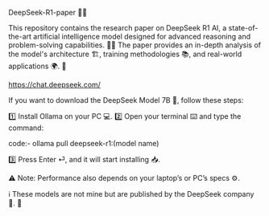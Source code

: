 DeepSeek-R1-paper 📄🤖

This repository contains the research paper on DeepSeek R1 AI, a state-of-the-art artificial intelligence model designed for advanced reasoning and problem-solving capabilities. 🧠✨ The paper provides an in-depth analysis of the model's architecture 🏗️, training methodologies 📚, and real-world applications 🌍. 🚀

https://chat.deepseek.com/

If you want to download the DeepSeek Model 7B 🤖, follow these steps:

1️⃣ Install Ollama on your PC 💻.
2️⃣ Open your terminal ⌨️ and type the command:

code:- ollama pull deepseek-r1:(model name)

3️⃣ Press Enter ⏎, and it will start installing 📥.

⚠️ Note: Performance also depends on your laptop’s or PC’s specs ⚙️.

ℹ️ These models are not mine but are published by the DeepSeek company 🏢. 🚀
